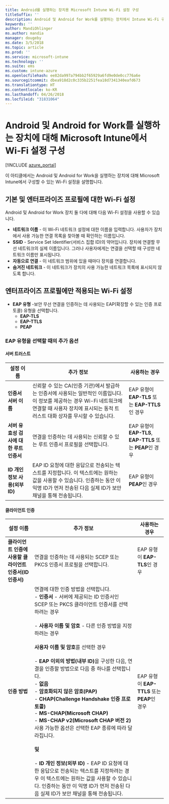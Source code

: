 ```yaml
---
title: Android를 실행하는 장치용 Microsoft Intune Wi-Fi 설정 구성
titleSuffix: ''
description: Android 및 Android for Work를 실행하는 장치에서 Intune Wi-Fi 구성 설정에 대해 알아봅니다.
keywords: ''
author: MandiOhlinger
ms.author: mandia
manager: dougeby
ms.date: 3/5/2018
ms.topic: article
ms.prod: ''
ms.service: microsoft-intune
ms.technology: ''
ms.suite: ems
ms.custom: intune-azure
ms.openlocfilehash: ee82da997a794bb2f65929a6fd9e0de0cc776a6e
ms.sourcegitcommit: dbea918d2c0c335b2251fea18d7341340eafd673
ms.translationtype: HT
ms.contentlocale: ko-KR
ms.lasthandoff: 04/26/2018
ms.locfileid: "31831064"
---
```

# <a name="configure-wi-fi-settings-in-microsoft-intune-for-devices-running-android-and-android-for-work"></a>Android 및 Android for Work를 실행하는 장치에 대해 Microsoft Intune에서 Wi-Fi 설정 구성  

[!INCLUDE [azure_portal](./includes/azure_portal.md)]

이 아티클에서는 Android 및 Android for Work을 실행하는 장치에 대해 Microsoft Intune에서 구성할 수 있는 Wi-Fi 설정을 설명합니다.

## <a name="wi-fi-settings-for-basic-and-enterprise-profiles"></a>기본 및 엔터프라이즈 프로필에 대한 Wi-Fi 설정

Android 및 Android for Work 장치 둘 다에 대해 다음 Wi-Fi 설정을 사용할 수 있습니다.

- **네트워크 이름** - 이 Wi-Fi 네트워크 설정에 대한 이름을 입력합니다. 사용자가 장치에서 사용 가능한 연결 목록을 찾아볼 때 확인하는 이름입니다.
- **SSID** - Service Set Identifier(서비스 집합 ID)의 약어입니다. 장치에 연결할 무선 네트워크의 실제 이름입니다. 그러나 사용자에게는 연결을 선택할 때 구성한 네트워크 이름만 표시됩니다.
- **자동으로 연결** - 이 네트워크 범위에 있을 때마다 장치를 연결합니다.
- **숨겨진 네트워크** - 이 네트워크가 장치의 사용 가능한 네트워크 목록에 표시되지 않도록 합니다.


## <a name="wi-fi-settings-for-enterprise-profiles-only"></a>엔터프라이즈 프로필에만 적용되는 Wi-Fi 설정

- **EAP 유형** -보안 무선 연결을 인증하는 데 사용되는 EAP(확장할 수 있는 인증 프로토콜) 유형을 선택합니다.
    - **EAP-TLS**
    - **EAP-TTLS**
    - **PEAP**

### <a name="further-options-when-you-choose-an-eap-type"></a>EAP 유형을 선택할 때의 추가 옵션

#### <a name="server-trust"></a>서버 트러스트



|설정 이름|추가 정보|사용하는 경우|
|-------------|---------------|-----------|
|**인증서 서버 이름**|신뢰할 수 있는 CA(인증 기관)에서 발급하는 인증서에 사용되는 일반적인 이름입니다. 이 정보를 제공하는 경우 Wi-Fi 네트워크에 연결할 때 사용자 장치에 표시되는 동적 트러스트 대화 상자를 무시할 수 있습니다.|EAP 유형이 **EAP-TLS** 또는 **EAP-TTLS**인 경우|
|**서버 유효성 검사에 대한 루트 인증서**|연결을 인증하는 데 사용되는 신뢰할 수 있는 루트 인증서 프로필을 선택합니다. |EAP 유형이 **EAP-TLS**, **EAP-TTLS** 또는 **PEAP**인 경우|
|**ID 개인 정보 사용(외부 ID)**|EAP ID 요청에 대한 응답으로 전송되는 텍스트를 지정합니다. 이 텍스트에는 원하는 값을 사용할 수 있습니다. 인증하는 동안 이 익명 ID가 먼저 전송된 다음 실제 ID가 보안 채널을 통해 전송됩니다.|EAP 유형이 **PEAP**인 경우|


#### <a name="client-authentication"></a>클라이언트 인증


|                                     설정 이름                                     |                                                                                                                                                                                                                                                                                                                                                                                                                                                                                                                                                                       추가 정보                                                                                                                                                                                                                                                                                                                                                                                                                                                                                                                                                                       |                            사용하는 경우                            |
|--------------------------------------------------------------------------------------|--------------------------------------------------------------------------------------------------------------------------------------------------------------------------------------------------------------------------------------------------------------------------------------------------------------------------------------------------------------------------------------------------------------------------------------------------------------------------------------------------------------------------------------------------------------------------------------------------------------------------------------------------------------------------------------------------------------------------------------------------------------------------------------------------------------------------------------------------------------------------------------------------------------------------------------------------------------------------------------------------------------------------------------------------------------------------------------------------------------------------------------------------------------|----------------------------------------------------------------|
| <strong>클라이언트 인증에 사용할 클라이언트 인증서(ID 인증서)</strong> |                                                                                                                                                                                                                                                                                                                                                                                                                                                                                                                                       연결을 인증하는 데 사용되는 SCEP 또는 PKCS 인증서 프로필을 선택합니다.                                                                                                                                                                                                                                                                                                                                                                                                                                                                                                                                       |              EAP 유형이 <strong>EAP-TLS</strong>인 경우              |
|                        <strong>인증 방법</strong>                        | 연결에 대한 인증 방법을 선택합니다.<br>- <strong>인증서</strong> - 서버에 제공되는 ID 인증서인 SCEP 또는 PKCS 클라이언트 인증서를 선택하려는 경우<br><br>- <strong>사용자 이름 및 암호</strong> - 다른 인증 방법을 지정하려는 경우 <br><br><strong>사용자 이름 및 암호</strong>를 선택한 경우<br><br>-  <strong>EAP 이외의 방법(내부 ID)</strong>을 구성한 다음, 연결을 인증할 방법으로 다음 중 하나를 선택합니다.<br>- <strong>없음</strong><br>- <strong>암호화되지 않은 암호(PAP)</strong><br>- <strong>CHAP(Challenge Handshake 인증 프로토콜)</strong><br>- <strong>MS-CHAP(Microsoft CHAP)</strong><br>- <strong>MS-CHAP v2(Microsoft CHAP 버전 2)</strong><br>사용 가능한 옵션은 선택한 EAP 종류에 따라 달라집니다.<br><br><strong>및</strong><br><br>- <strong>ID 개인 정보(외부 ID)</strong> - EAP ID 요청에 대한 응답으로 전송되는 텍스트를 지정하려는 경우 이 텍스트에는 원하는 값을 사용할 수 있습니다. 인증하는 동안 이 익명 ID가 먼저 전송된 다음 실제 ID가 보안 채널을 통해 전송됩니다. | EAP 유형이 <strong>EAP-TTLS</strong> 또는 <strong>PEAP</strong>인 경우 |

